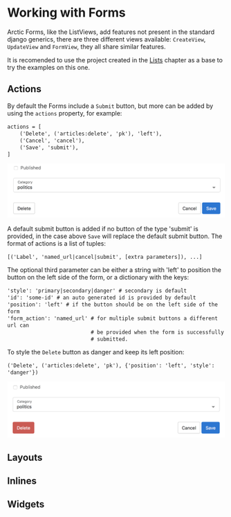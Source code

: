 # Working with Forms

Arctic Forms, like the ListViews, add features not present in the standard 
django generics, there are three different views available: `CreateView`, 
`UpdateView` and `FormView`, they all share similar features.

It is recomended to use the project created in the [Lists](lists.md) chapter as
a base to try the examples on this one.

## Actions

By default the Forms include a `Submit` button, but more can be added by using 
the `actions` property, for example:

    actions = [
        ('Delete', ('articles:delete', 'pk'), 'left'),
        ('Cancel', 'cancel'),
        ('Save', 'submit'),
    ]

![form actions](img/form-actions1.png)

A default submit button is added if no button of the type 'submit' is provided,
in the case above `Save` will replace the default submit button.
The format of actions is a list of tuples:

    [('Label', 'named_url|cancel|submit', [extra parameters]), ...]

The optional third parameter can be either a string with 'left' to position the
button on the left side of the form, or a dictionary with the keys:
    
    'style': 'primary|secondary|danger' # secondary is default
    'id': 'some-id' # an auto generated id is provided by default
    'position': 'left' # if the button should be on the left side of the form
    'form_action': 'named_url' # for multiple submit buttons a different url can
                               # be provided when the form is successfully 
                               # submitted.

To style the `Delete` button as danger and keep its left position:

    ('Delete', ('articles:delete', 'pk'), {'position': 'left', 'style': 'danger'})

![form actions](img/form-actions2.png)

## Layouts

## Inlines

## Widgets